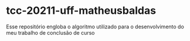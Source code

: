# tcc-20211-uff-matheusbaldas

Esse repositório engloba o algoritmo utilizado para o desenvolvimento do meu trabalho de conclusão de curso
